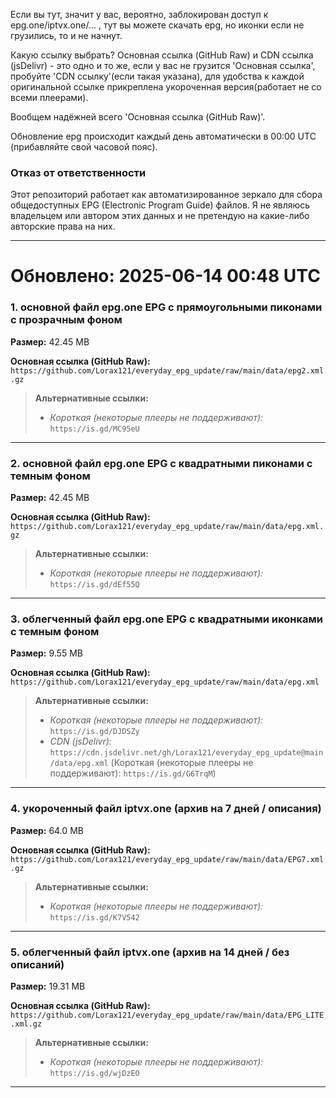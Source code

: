 Если вы тут, значит у вас, вероятно, заблокирован доступ к epg.one/iptvx.one/... , тут вы можете скачать epg, но иконки если не грузились, то и не начнут. 

Какую ссылку выбрать? Основная ссылка (GitHub Raw) и CDN ссылка (jsDelivr) - это одно и то же, если у вас не грузится 'Основная ссылка', пробуйте 'CDN ссылку'(если такая указана), для удобства к каждой оригинальной ссылке прикреплена укороченная версия(работает не со всеми плеерами).

Вообщем надёжней всего 'Основная ссылка (GitHub Raw)'. 

Обновление epg происходит каждый день автоматически в 00:00 UTC (прибавляйте свой часовой пояс). 

### Отказ от ответственности

Этот репозиторий работает как автоматизированное зеркало для сбора общедоступных EPG (Electronic Program Guide) файлов. Я не являюсь владельцем или автором этих данных и не претендую на какие-либо авторские права на них.

---

# Обновлено: 2025-06-14 00:48 UTC

### 1. основной файл epg.one EPG с прямоугольными пиконами с прозрачным фоном

**Размер:** 42.45 MB

**Основная ссылка (GitHub Raw):**
`https://github.com/Lorax121/everyday_epg_update/raw/main/data/epg2.xml.gz`

> **Альтернативные ссылки:**
>
> - *Короткая (некоторые плееры не поддерживают):* `https://is.gd/MC95eU`

---
### 2. основной файл epg.one EPG с квадратными пиконами с темным фоном

**Размер:** 42.45 MB

**Основная ссылка (GitHub Raw):**
`https://github.com/Lorax121/everyday_epg_update/raw/main/data/epg.xml.gz`

> **Альтернативные ссылки:**
>
> - *Короткая (некоторые плееры не поддерживают):* `https://is.gd/dEf55Q`

---
### 3. облегченный файл epg.one EPG с квадратными иконками с темным фоном

**Размер:** 9.55 MB

**Основная ссылка (GitHub Raw):**
`https://github.com/Lorax121/everyday_epg_update/raw/main/data/epg.xml`

> **Альтернативные ссылки:**
>
> - *Короткая (некоторые плееры не поддерживают):* `https://is.gd/DJDSZy`
> - *CDN (jsDelivr):* `https://cdn.jsdelivr.net/gh/Lorax121/everyday_epg_update@main/data/epg.xml` (Короткая (некоторые плееры не поддерживают): `https://is.gd/G6TrqM`)

---
### 4. укороченный файл iptvx.one (архив на 7 дней / описания)

**Размер:** 64.0 MB

**Основная ссылка (GitHub Raw):**
`https://github.com/Lorax121/everyday_epg_update/raw/main/data/EPG7.xml.gz`

> **Альтернативные ссылки:**
>
> - *Короткая (некоторые плееры не поддерживают):* `https://is.gd/K7V542`

---
### 5. облегченный файл iptvx.one (архив на 14 дней / без описаний)

**Размер:** 19.31 MB

**Основная ссылка (GitHub Raw):**
`https://github.com/Lorax121/everyday_epg_update/raw/main/data/EPG_LITE.xml.gz`

> **Альтернативные ссылки:**
>
> - *Короткая (некоторые плееры не поддерживают):* `https://is.gd/wjDzEO`

---